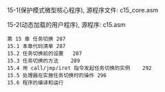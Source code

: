 
15-1(保护模式微型核心程序), 源程序文件: c15_core.asm

15-2(动态加载的用户程序), 源程序: c15.asm

```
第 15 章 任务切换	287
15.1 本章代码清单	287
15.2 任务切换前的设置	287
15.3 任务切换的方法	289
15.4 用 call/jmp/iret 指令发起任务切换的实例	292
15.5 处理器在实施任务切换时的操作	296
15.6 程序的编译和运行
```
